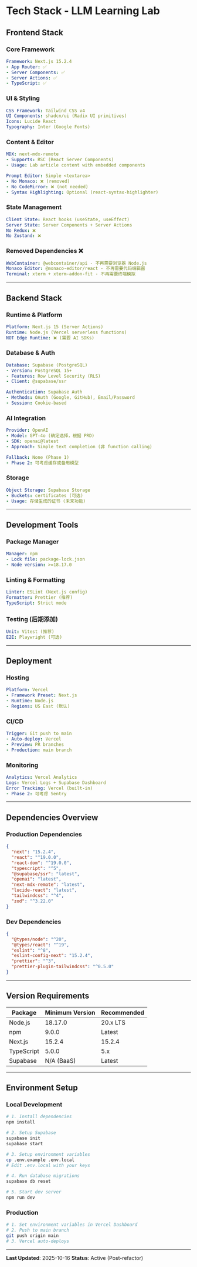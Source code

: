 # Tech Stack - LLM Learning Lab

## Frontend Stack

### Core Framework
```yaml
Framework: Next.js 15.2.4
- App Router: ✅
- Server Components: ✅
- Server Actions: ✅
- TypeScript: ✅
```

### UI & Styling
```yaml
CSS Framework: Tailwind CSS v4
UI Components: shadcn/ui (Radix UI primitives)
Icons: Lucide React
Typography: Inter (Google Fonts)
```

### Content & Editor
```yaml
MDX: next-mdx-remote
- Supports: RSC (React Server Components)
- Usage: Lab article content with embedded components

Prompt Editor: Simple <textarea>
- No Monaco: ❌ (removed)
- No CodeMirror: ❌ (not needed)
- Syntax Highlighting: Optional (react-syntax-highlighter)
```

### State Management
```yaml
Client State: React hooks (useState, useEffect)
Server State: Server Components + Server Actions
No Redux: ❌
No Zustand: ❌
```

### Removed Dependencies ❌
```yaml
WebContainer: @webcontainer/api - 不再需要浏览器 Node.js
Monaco Editor: @monaco-editor/react - 不再需要代码编辑器
Terminal: xterm + xterm-addon-fit - 不再需要终端模拟
```

---

## Backend Stack

### Runtime & Platform
```yaml
Platform: Next.js 15 (Server Actions)
Runtime: Node.js (Vercel serverless functions)
NOT Edge Runtime: ❌ (需要 AI SDKs)
```

### Database & Auth
```yaml
Database: Supabase (PostgreSQL)
- Version: PostgreSQL 15+
- Features: Row Level Security (RLS)
- Client: @supabase/ssr

Authentication: Supabase Auth
- Methods: OAuth (Google, GitHub), Email/Password
- Session: Cookie-based
```

### AI Integration
```yaml
Provider: OpenAI
- Model: GPT-4o (确定选择，根据 PRD)
- SDK: openai@latest
- Approach: Simple text completion (非 function calling)

Fallback: None (Phase 1)
- Phase 2: 可考虑缓存或备用模型
```

### Storage
```yaml
Object Storage: Supabase Storage
- Buckets: certificates (可选)
- Usage: 存储生成的证书 (未来功能)
```

---

## Development Tools

### Package Manager
```yaml
Manager: npm
- Lock file: package-lock.json
- Node version: >=18.17.0
```

### Linting & Formatting
```yaml
Linter: ESLint (Next.js config)
Formatter: Prettier (推荐)
TypeScript: Strict mode
```

### Testing (后期添加)
```yaml
Unit: Vitest (推荐)
E2E: Playwright (可选)
```

---

## Deployment

### Hosting
```yaml
Platform: Vercel
- Framework Preset: Next.js
- Runtime: Node.js
- Regions: US East (默认)
```

### CI/CD
```yaml
Trigger: Git push to main
- Auto-deploy: Vercel
- Preview: PR branches
- Production: main branch
```

### Monitoring
```yaml
Analytics: Vercel Analytics
Logs: Vercel Logs + Supabase Dashboard
Error Tracking: Vercel (built-in)
- Phase 2: 可考虑 Sentry
```

---

## Dependencies Overview

### Production Dependencies
```json
{
  "next": "15.2.4",
  "react": "^19.0.0",
  "react-dom": "^19.0.0",
  "typescript": "^5",
  "@supabase/ssr": "latest",
  "openai": "latest",
  "next-mdx-remote": "latest",
  "lucide-react": "latest",
  "tailwindcss": "^4",
  "zod": "^3.22.0"
}
```

### Dev Dependencies
```json
{
  "@types/node": "^20",
  "@types/react": "^19",
  "eslint": "^8",
  "eslint-config-next": "15.2.4",
  "prettier": "^3",
  "prettier-plugin-tailwindcss": "^0.5.0"
}
```

---

## Version Requirements

| Package | Minimum Version | Recommended |
|---------|----------------|-------------|
| Node.js | 18.17.0 | 20.x LTS |
| npm | 9.0.0 | Latest |
| Next.js | 15.2.4 | 15.2.4 |
| TypeScript | 5.0.0 | 5.x |
| Supabase | N/A (BaaS) | Latest |

---

## Environment Setup

### Local Development
```bash
# 1. Install dependencies
npm install

# 2. Setup Supabase
supabase init
supabase start

# 3. Setup environment variables
cp .env.example .env.local
# Edit .env.local with your keys

# 4. Run database migrations
supabase db reset

# 5. Start dev server
npm run dev
```

### Production
```bash
# 1. Set environment variables in Vercel Dashboard
# 2. Push to main branch
git push origin main
# 3. Vercel auto-deploys
```

---

**Last Updated**: 2025-10-16
**Status**: Active (Post-refactor)
